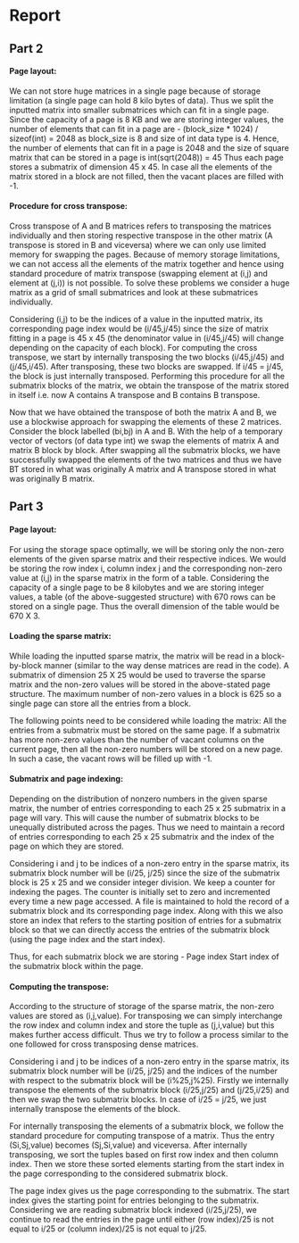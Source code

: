 # Report

## Part 2

#### Page layout:

We can not store huge matrices in a single page because of storage limitation (a single page can hold 8 kilo bytes of data). 
Thus we split the inputted matrix into smaller submatrices which can fit in a single page. Since the capacity of a page is 8 KB and we are storing integer values, the number of elements that can fit in a page are -
(block_size * 1024) / sizeof(int) = 2048 as block_size is 8 and size of int data type is 4. Hence, the number of elements that can fit in a page is 2048 and the size of square matrix that can be stored in a page is 
int(sqrt(2048)) = 45
Thus each page stores a submatrix of dimension 45 x 45. In case all the elements of the matrix stored in a block are not filled, then the vacant places are filled with -1.

#### Procedure for cross transpose:

Cross transpose of A and B matrices refers to transposing the matrices individually and then storing respective transpose in the other matrix (A transpose is stored in B and viceversa) where we can only use limited memory for swapping the pages. Because of memory storage limitations, we can not access all the elements of the matrix together and hence using standard procedure of matrix transpose (swapping element at (i,j) and element at (j,i)) is not possible. To solve these problems we consider a huge matrix as a grid of small submatrices and look at these submatrices individually.

Considering (i,j) to be the indices of a value in the inputted matrix, its corresponding page index would be (i/45,j/45) since the size of matrix fitting in a page is 45 x 45 (the denominator value in (i/45,j/45) will change depending on the capacity of each block). For computing the cross transpose, we start by internally transposing the two blocks (i/45,j/45) and (j/45,i/45). After transposing, these two blocks are swapped. If i/45 = j/45, the block is just internally transposed. Performing this procedure for all the submatrix blocks of the matrix, we obtain the transpose of the matrix stored in itself i.e. now A contains A transpose and B contains B transpose.

Now that we have obtained the transpose of both the matrix A and B, we use a blockwise approach for swapping the elements of these 2 matrices. Consider the block labelled (bi,bj) in A and B. With the help of a temporary vector of vectors (of data type int) we swap the elements of matrix A and matrix B block by block. After swapping all the submatrix blocks, we have successfully swapped the elements of the two matrices and thus we have BT stored in what was originally A matrix and A transpose stored in what was originally B matrix.


## Part 3
#### Page layout:

For using the storage space optimally, we will be storing only the non-zero elements of the given sparse matrix and their respective indices. We would be storing the row index i, column index j and the corresponding non-zero value at (i,j) in the sparse matrix in the form of a table. Considering the capacity of a single page to be 8 kilobytes and we are storing integer values, a table (of the above-suggested structure) with 670 rows can be stored on a single page. Thus the overall dimension of the table would be 670 X 3.

#### Loading the sparse matrix:

While loading the inputted sparse matrix, the matrix will be read in a block-by-block manner (similar to the way dense matrices are read in the code). A submatrix of dimension 25 X 25 would be used to traverse the sparse matrix and the non-zero values will be stored in the above-stated page structure. The maximum number of non-zero values in a block is 625 so a single page can store all the entries from a block.

The following points need to be considered while loading the matrix:
All the entries from a submatrix must be stored on the same page. If a submatrix has more non-zero values than the number of vacant columns on the current page, then all the non-zero numbers will be stored on a new page.
In such a case, the vacant rows will be filled up with -1.

#### Submatrix and page indexing:

Depending on the distribution of nonzero numbers in the given sparse matrix, the number of entries corresponding to each 25 x 25 submatrix in a page will vary. This will cause the number of submatrix blocks to be unequally distributed across the pages. Thus we need to maintain a record of  entries corresponding to each 25 x 25 submatrix and the index of the page on which they are stored. 

Considering i and j to be indices of a non-zero entry in the sparse matrix, its submatrix block number will be (i/25, j/25) since the size of the submatrix block is 25 x 25 and we consider integer division. We keep a counter for indexing the pages. The counter is initially set to zero and incremented every time a new page accessed. A file is maintained to hold the record of a submatrix block and its corresponding page index. Along with this we also store an index that refers to the starting position of entries for a submatrix block so that we can directly access the entries of the submatrix block (using the page index and the start index).

Thus, for each submatrix block we are storing -
Page index
Start index of the submatrix block within the page.

#### Computing the transpose:

According to the structure of storage of the sparse matrix, the non-zero values are stored as (i,j,value). For transposing we can simply interchange the row index and column index and store the tuple as (j,i,value) but this makes further access difficult. Thus we try to follow a process similar to the one followed for cross transposing dense matrices.

Considering i and j to be indices of a non-zero entry in the sparse matrix, its submatrix block number will be (i/25, j/25) and the indices of the number with respect to the submatrix block will be (i%25,j%25). Firstly we internally transpose the elements of the submatrix block (i/25,j/25) and (j/25,i/25) and then we swap the two submatrix blocks. In case of i/25 = j/25, we just internally transpose the elements of the block.

For internally transposing the elements of a submatrix block, we follow the standard procedure for computing transpose of a matrix. Thus the entry (Si,Sj,value) becomes (Sj,Si,value) and viceversa. After internally transposing, we sort the tuples based on first row index and then column index. Then we store these sorted elements starting from the start index in the page corresponding to the considered submatrix block.

The page index gives us the page corresponding to the submatrix. The start index gives the starting point for entries belonging to the submatrix. Considering we are reading submatrix block indexed (i/25,j/25), we continue to read the entries in the page until either (row index)/25 is not equal to i/25 or (column index)/25 is not equal to j/25.
